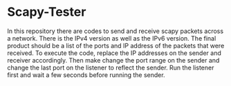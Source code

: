 # Scapy-Tester

In this repository there are codes to send and receive scapy packets across a network. There is the IPv4 version as well as the IPv6 version. The final product should be a list of the ports and IP address of the packets that were received. To execute the code, replace the IP addresses on the sender and receiver accordingly. Then make change the port range on the sender and change the last port on the listener to reflect the sender. Run the listener first and wait a few seconds before running the sender.
